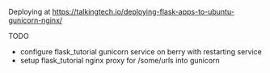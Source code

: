Deploying at https://talkingtech.io/deploying-flask-apps-to-ubuntu-gunicorn-nginx/

TODO
- configure flask_tutorial gunicorn service on berry with restarting service
- setup flask_tutorial nginx proxy for /some/urls into gunicorn
